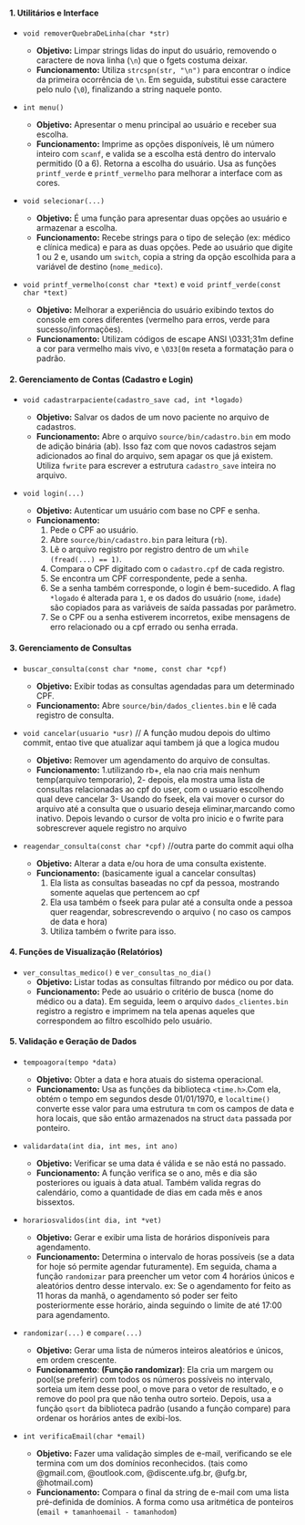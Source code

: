 
#### **1. Utilitários e Interface**

- `void removerQuebraDeLinha(char *str)`
    
    - **Objetivo:** Limpar strings lidas do input do usuário, removendo o caractere de nova linha (`\n`) que o fgets costuma deixar.
    - **Funcionamento:** Utiliza `strcspn(str, "\n")` para encontrar o índice da primeira ocorrência de `\n`. Em seguida, substitui esse caractere pelo nulo (`\0`), finalizando a string naquele ponto.
- `int menu()`
    
    - **Objetivo:** Apresentar o menu principal ao usuário e receber sua escolha.
    - **Funcionamento:** Imprime as opções disponíveis, lê um número inteiro com `scanf`, e valida se a escolha está dentro do intervalo permitido (0 a 6). Retorna a escolha do usuário. Usa as funções `printf_verde` e `printf_vermelho` para melhorar a interface com as cores.
- `void selecionar(...)`
    
    - **Objetivo:** É uma função para apresentar duas opções ao usuário e armazenar a escolha.
    - **Funcionamento:** Recebe strings para o tipo de seleção (ex: médico e clínica medica) e para as duas opções. Pede ao usuário que digite 1 ou 2 e, usando um `switch`, copia a string da opção escolhida para a variável de destino (`nome_medico`).
- `void printf_vermelho(const char *text)` e `void printf_verde(const char *text)`
    - **Objetivo:** Melhorar a experiência do usuário exibindo textos do console em cores diferentes (vermelho para erros, verde para sucesso/informações).
    - **Funcionamento:** Utilizam códigos de escape ANSI \0331;31m define a cor para vermelho mais vivo, e `\033[0m` reseta a formatação para o padrão.

#### **2. Gerenciamento de Contas (Cadastro e Login)**

- `void cadastrarpaciente(cadastro_save cad, int *logado)`
    
    - **Objetivo:** Salvar os dados de um novo paciente no arquivo de cadastros.
    - **Funcionamento:** Abre o arquivo `source/bin/cadastro.bin` em modo de adição binária (ab). Isso faz com que novos cadastros sejam adicionados ao final do arquivo, sem apagar os que já existem. Utiliza `fwrite` para escrever a estrutura `cadastro_save` inteira no arquivo.
- `void login(...)`
    
    - **Objetivo:** Autenticar um usuário com base no CPF e senha.
    - **Funcionamento:**
        1. Pede o CPF ao usuário.
        2. Abre `source/bin/cadastro.bin` para leitura (`rb`).
        3. Lê o arquivo registro por registro dentro de um `while (fread(...) == 1)`.
        4. Compara o CPF digitado com o `cadastro.cpf` de cada registro.
        5. Se encontra um CPF correspondente, pede a senha.
        6. Se a senha também corresponde, o login é bem-sucedido. A flag `*logado` é alterada para `1`, e os dados do usuário (`nome`, `idade`) são copiados para as variáveis de saída passadas por parâmetro.
        7. Se o CPF ou a senha estiverem incorretos, exibe mensagens de erro relacionado ou a cpf errado ou senha errada.

#### **3. Gerenciamento de Consultas**

- `buscar_consulta(const char *nome, const char *cpf)`
    
    - **Objetivo:** Exibir todas as consultas agendadas para um determinado CPF.
    - **Funcionamento:** Abre `source/bin/dados_clientes.bin` e lê cada registro de consulta.
- `void cancelar(usuario *usr)`
    // A função mudou depois do ultimo commit, entao tive que atualizar aqui tambem já que a logica mudou
    - **Objetivo:** Remover um agendamento do arquivo de consultas.
    - **Funcionamento:**
        1.utilizando rb+, ela nao cria mais nenhum temp(arquivo temporario), 
        2- depois, ela mostra uma lista de consultas relacionadas ao cpf do user, com o usuario escolhendo qual deve cancelar
        3- Usando do fseek, ela vai mover o cursor do arquivo até a consulta que o usuario deseja eliminar,marcando como inativo. Depois levando o cursor de volta pro inicio e o fwrite para sobrescrever aquele registro no arquivo

- `reagendar_consulta(const char *cpf)`
    //outra parte do commit aqui olha
    - **Objetivo:** Alterar a data e/ou hora de uma consulta existente.
    - **Funcionamento:** (basicamente igual a cancelar consultas)
        1. Ela lista as consultas baseadas no cpf da pessoa, mostrando somente aquelas que pertencem ao cpf
        2. Ela usa também o fseek para pular até a consulta onde a pessoa quer reagendar, sobrescrevendo o arquivo ( no caso os campos de data e hora)
        3. Utiliza também o fwrite para isso.
           
#### **4. Funções de Visualização (Relatórios)**

- `ver_consultas_medico()` e `ver_consultas_no_dia()`
    - **Objetivo:** Listar todas as consultas filtrando por médico ou por data.
    - **Funcionamento:** Pede ao usuário o critério de busca (nome do médico ou a data). Em seguida, leem o arquivo `dados_clientes.bin` registro a registro e imprimem na tela apenas aqueles que correspondem ao filtro escolhido pelo usuário.

#### **5. Validação e Geração de Dados**

- `tempoagora(tempo *data)`
    
    - **Objetivo:** Obter a data e hora atuais do sistema operacional.
    - **Funcionamento:** Usa as funções da biblioteca `<time.h>`.Com ela, obtém o tempo em segundos desde 01/01/1970, e `localtime()` converte esse valor para uma estrutura `tm` com os campos de data e hora locais, que são então armazenados na struct `data` passada por ponteiro.
- `validardata(int dia, int mes, int ano)`
    
    - **Objetivo:** Verificar se uma data é válida e se não está no passado.
    - **Funcionamento:** A função verifica se o ano, mês e dia são posteriores ou iguais à data atual. Também valida regras do calendário, como a quantidade de dias em cada mês e anos bissextos.
- `horariosvalidos(int dia, int *vet)`
    
    - **Objetivo:** Gerar e exibir uma lista de horários disponíveis para agendamento.
    - **Funcionamento:** Determina o intervalo de horas possíveis (se a data for hoje só permite agendar futuramente). Em seguida, chama a função `randomizar` para preencher um vetor com 4 horários únicos e aleatórios dentro desse intervalo.
      ex: Se o agendamento for feito as 11 horas da manhã, o agendamento só poder ser feito posteriormente esse horário, ainda seguindo o limite de até 17:00 para agendamento.
- `randomizar(...)` e `compare(...)`
    
    - **Objetivo:**  Gerar uma lista de números inteiros aleatórios e únicos, em ordem crescente.
    - **Funcionamento**: **(Função randomizar)**: Ela cria um margem ou pool(se preferir) com todos os números possíveis no intervalo, sorteia um item desse pool, o move para o vetor de resultado, e o remove do pool pra que não tenha outro sorteio. Depois, usa a função `qsort` da biblioteca padrão (usando a função compare) para ordenar os horários antes de exibi-los.
- `int verificaEmail(char *email)`
    
    - **Objetivo:** Fazer uma validação simples de e-mail, verificando se ele termina com um dos domínios reconhecidos. (tais como @gmail.com, @outlook.com, @discente.ufg.br, @ufg.br, @hotmail.com)
    - **Funcionamento:** Compara o final da string de e-mail com uma lista pré-definida de domínios. A forma como usa aritmética de ponteiros (`email + tamanhoemail - tamanhodom`)
